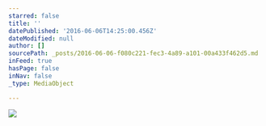 ```yaml
---
starred: false
title: ''
datePublished: '2016-06-06T14:25:00.456Z'
dateModified: null
author: []
sourcePath: _posts/2016-06-06-f080c221-fec3-4a89-a101-00a433f462d5.md
inFeed: true
hasPage: false
inNav: false
_type: MediaObject

---
```

![](https://the-grid-user-content.s3-us-west-2.amazonaws.com/4a809ca9-3417-4f09-8d70-aa7821efa29d.jpg)